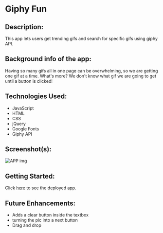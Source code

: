 # **Giphy Fun**

## Description:
This app lets users get trending gifs and search for specific gifs using giphy API. 

## Background info of the app:
Having so many gifs all in one page can be overwhelming, so we are getting one gif at a time. What's more? We don't know what gif we are going to get until a button is clicked!

## Technologies Used:
* JavaScript
* HTML
* CSS
* jQuery
* Google Fonts
* Giphy API

## Screenshot(s): 
![APP img](https://user-images.githubusercontent.com/109245976/208265546-8d65c383-60f6-4268-a542-099f7dd38606.PNG)

## Getting Started: 
Click [here](https://kzks01.github.io/Project-1/) to see the deployed app.

## Future Enhancements: 
* Adds a clear button inside the textbox
* turning the pic into a next button
* Drag and drop